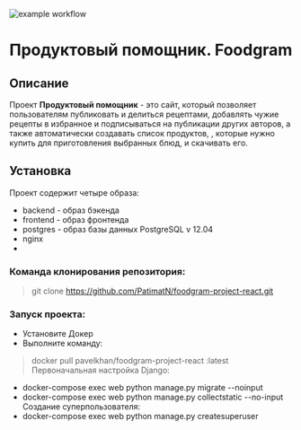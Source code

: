 ![example workflow](https://github.com/PatimatN/foodgram-project-react/actions/workflows/foodgram_workflow.yml/badge.svg)
# Продуктовый помощник. Foodgram

## Описание
Проект **Продуктовый помощник** - это сайт, который позволяет пользователям публиковать и делиться рецептами, добавлять чужие рецепты в избранное и подписываться на публикации других авторов, а также автоматически создавать список продуктов, , которые нужно купить для приготовления выбранных блюд, и скачивать его.

## Установка
Проект содержит четыре образа:

* backend - образ бэкенда
* frontend - образ фронтенда
* postgres - образ базы данных PostgreSQL v 12.04
* nginx
* 
### Команда клонирования репозитория:
> git clone https://github.com/PatimatN/foodgram-project-react.git

### Запуск проекта:
* Установите Докер
* Выполните команду:
> docker pull pavelkhan/foodgram-project-react :latest
Первоначальная настройка Django:
- docker-compose exec web python manage.py migrate --noinput
- docker-compose exec web python manage.py collectstatic --no-input
Создание суперпользователя:
- docker-compose exec web python manage.py createsuperuser

